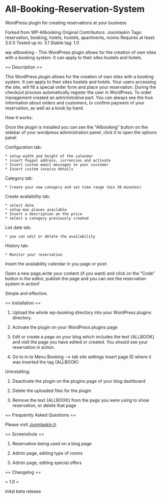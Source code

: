 All-Booking-Reservation-System
==============================

WordPress plugin for creating reservations at your business

Forked from WP-Allbooking
Original Contributors: Joomlaskin
Tags: reservation, booking, hotels, hostels, apartments, rooms
Requires at least: 3.0.0
Tested up to: 3.1
Stable tag: 1.0

wp-allbooking - This WordPress plugin allows for the creation of own sites with a booking system. It can apply to their sites hostels and hotels.


== Description ==

This WordPress plugin allows for the creation of own sites with a booking system. It can apply to their sites hostels and hotels.
Your users accessing the site, will fill a special order form and place your reservation. During the checkout process automatically register the user in WordPress.
To order management created an administrative part. You can always see the true information about orders and customers, to confirm payment of your reservation, as well as a book by hand.

How it works:

Once the plugin is installed you can see the "Allbooking" button on the sidebar of your wordpress administration panel, click it to open the options panel

Configuration tab:

    * setup width and height of the calendar
    * insert Paypal address, currencies and activate
    * Insert custom email messages to your customer
    * Insert custom invoice details

Category tab:

    * Create your new category and set time range (min 30 minutes)

Create availability tab:

    * select date
    * setup max places available
    * Insert a description an the price
    * select a category previously created

List date tab:

    * you can edit or delete the availability

History tab:

    * Monitor your reservation

Insert the availability calendar in you page or post:

Open a new page,write your content (if you want) and click on the "Code" button in the editor, publish the page and you can see the reservation system in action!

Simple and effective.

== Installation ==

1. Upload the whole wp-booking directory into your WordPress plugins directory.

2. Activate the plugin on your WordPress plugins page

3. Edit or create a page on your blog which includes the text {ALLBOOK} and visit 
   the page you have edited or created. You should see your reservation in action.

4. Go to in to Menu Booking --> tab site settings
   Insert page ID where it was inserted the tag {ALLBOOK}


Uninstalling:

1. Deactivate the plugin on the plugins page of your blog dashboard

2. Delete the uploaded files for the plugin

3. Remove the text {ALLBOOK} from the page you were using to show reservation, or delete that page   

== Frequently Asked Questions ==

Please visit <a href="http://www.joomlaskin.it/">Joomlaskin.it</a>.

== Screenshots ==

1. Reservation being used on a blog page

2. Admin page, editing type of rooms

3. Admin page, editing special offers

== Changelog ==

= 1.0 =

Inital beta release


